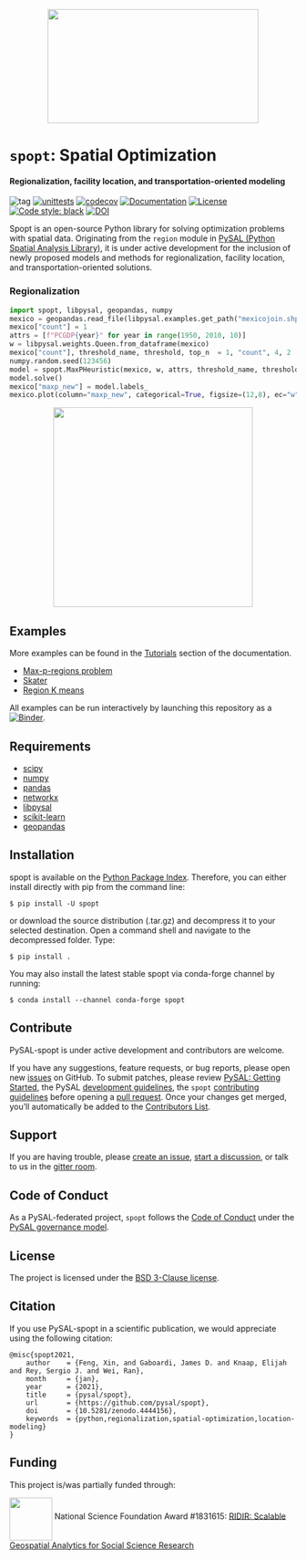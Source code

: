 
<p align="center">
<img src="docs/_static/images/pysal_banner.svg" width="370" height="200" />
</p>

# `spopt`: Spatial Optimization

#### Regionalization, facility location, and transportation-oriented modeling

![tag](https://img.shields.io/github/v/release/pysal/spopt?include_prereleases&sort=semver)
[![unittests](https://github.com/pysal/spopt/workflows/.github/workflows/unittests.yml/badge.svg)](https://github.com/pysal/spopt/actions?query=workflow%3A.github%2Fworkflows%2Funittests.yml)
[![codecov](https://codecov.io/gh/pysal/spopt/branch/main/graph/badge.svg)](https://codecov.io/gh/pysal/spopt)
[![Documentation](https://img.shields.io/static/v1.svg?label=docs&message=current&color=9cf)](http://pysal.org/spopt/)
[![License](https://img.shields.io/badge/License-BSD%203--Clause-blue.svg)](https://opensource.org/licenses/BSD-3-Clause)
[![Code style: black](https://img.shields.io/badge/code%20style-black-000000.svg)](https://github.com/psf/black)
[![DOI](https://zenodo.org/badge/DOI/10.5281/zenodo.4444156.svg)](https://doi.org/10.5281/zenodo.4444156)

Spopt is an open-source Python library for solving optimization problems with spatial data. Originating from the `region` module in [PySAL (Python Spatial Analysis Library)](http://pysal.org), it is under active development for the inclusion of newly proposed models and methods for regionalization, facility location, and transportation-oriented solutions. 

### Regionalization

```python
import spopt, libpysal, geopandas, numpy
mexico = geopandas.read_file(libpysal.examples.get_path("mexicojoin.shp"))
mexico["count"] = 1
attrs = [f"PCGDP{year}" for year in range(1950, 2010, 10)]
w = libpysal.weights.Queen.from_dataframe(mexico)
mexico["count"], threshold_name, threshold, top_n  = 1, "count", 4, 2
numpy.random.seed(123456)
model = spopt.MaxPHeuristic(mexico, w, attrs, threshold_name, threshold, top_n)
model.solve()
mexico["maxp_new"] = model.labels_
mexico.plot(column="maxp_new", categorical=True, figsize=(12,8), ec="w");
```
<p align="center">
<img src="docs/_static/images/maxp.svg" height="350" />
</p>


## Examples
More examples can be found in the [Tutorials](https://pysal.org/spopt/tutorial.html) section of the documentation.
- [Max-p-regions problem](https://pysal.org/spopt/notebooks/maxp.html)
- [Skater](https://pysal.org/spopt/notebooks/skater.html)
- [Region K means](https://pysal.org/spopt/notebooks/reg-k-means.html)

All examples can be run interactively by launching this repository as a [![Binder](https://mybinder.org/badge_logo.svg)](https://mybinder.org/v2/gh/pysal/spopt/main).

## Requirements
- [scipy](http://scipy.github.io/devdocs/)
- [numpy](https://numpy.org/devdocs/)
- [pandas](https://pandas.pydata.org/docs/)
- [networkx](https://networkx.org/)
- [libpysal](https://pysal.org/libpysal/)
- [scikit-learn](https://scikit-learn.org/stable/)
- [geopandas](https://geopandas.org/)

## Installation
spopt is available on the [Python Package Index](https://pypi.org/). Therefore, you can either install directly with pip from the command line:
```
$ pip install -U spopt
```
or download the source distribution (.tar.gz) and decompress it to your selected destination. Open a command shell and navigate to the decompressed folder. Type:
```
$ pip install .
```
You may also install the latest stable spopt via conda-forge channel by running:
```
$ conda install --channel conda-forge spopt
```

## Contribute

PySAL-spopt is under active development and contributors are welcome.

If you have any suggestions, feature requests, or bug reports, please open new [issues](https://github.com/pysal/spopt/issues) on GitHub. To submit patches, please review [PySAL: Getting Started](http://pysal.org/getting_started#for-developers), the PySAL [development guidelines](https://github.com/pysal/pysal/wiki), the `spopt` [contributing guidelines](https://github.com/pysal/spopt/blob/main/.github/CONTRIBUTING.md) before  opening a [pull request](https://github.com/pysal/spopt/pulls). Once your changes get merged, you’ll automatically be added to the [Contributors List](https://github.com/pysal/spopt/graphs/contributors).


## Support
If you are having trouble, please [create an issue](https://github.com/pysal/spopt/issues), [start a discussion](https://github.com/pysal/spopt/discussions), or talk to us in the [gitter room](https://gitter.im/pysal/spopt).

## Code of Conduct

As a PySAL-federated project, `spopt` follows the [Code of Conduct](https://github.com/pysal/governance/blob/main/conduct/code_of_conduct.rst) under the [PySAL governance model](https://github.com/pysal/governance).


## License

The project is licensed under the [BSD 3-Clause license](https://github.com/pysal/spopt/blob/main/LICENSE.txt).


## Citation

If you use PySAL-spopt in a scientific publication, we would appreciate using the following citation:

```
@misc{spopt2021,
    author    = {Feng, Xin, and Gaboardi, James D. and Knaap, Elijah and Rey, Sergio J. and Wei, Ran},
    month     = {jan},
    year      = {2021},
    title     = {pysal/spopt},
    url       = {https://github.com/pysal/spopt},
    doi       = {10.5281/zenodo.4444156},
    keywords  = {python,regionalization,spatial-optimization,location-modeling}
}
```

## Funding

This project is/was partially funded through:

[<img align="middle" src="docs/_static/images/nsf_logo.png" width="75">](https://www.nsf.gov/index.jsp) National Science Foundation Award #1831615: [RIDIR: Scalable Geospatial Analytics for Social Science Research](https://www.nsf.gov/awardsearch/showAward?AWD_ID=1831615)

<!-- [<img align="middle" src="docs/_static/image/IMAGE2.png" width="150">](link2) Some text2: [Project title 2](another_link2) -->
